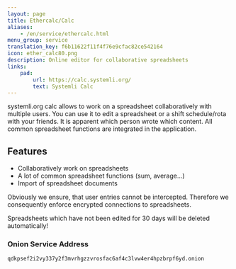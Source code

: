 ```yaml
---
layout: page
title: Ethercalc/Calc
aliases:
    - /en/service/ethercalc.html
menu_group: service
translation_key: f6b11622f11f4f76e9cfac82ce542164
icon: ether_calc80.png
description: Online editor for collaborative spreadsheets
links:
    pad:
        url: https://calc.systemli.org/
        text: Systemli Calc
---
```

systemli.org calc allows to work on a spreadsheet collaboratively with multiple users. You can use it to edit a spreadsheet or a shift schedule/rota with your friends. It is apparent which person wrote which content. All common spreadsheet functions are integrated in the application.

## Features

* Collaboratively work on spreadsheets
* A lot of common spreadsheet functions (sum, average...)
* Import of spreadsheet documents

Obviously we ensure, that user entries cannot be intercepted. Therefore we consequently enforce encrypted connections to spreadsheets.

Spreadsheets which have not been edited for 30 days will be deleted automatically!

### Onion Service Address

```
qdkpsef2i2vy337y2f3mvrhgzzvrosfac6af4c3lvw4er4hpzbrpf6yd.onion
```
